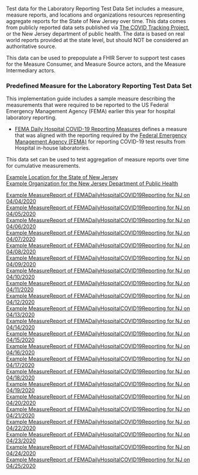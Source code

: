 Test data for the Laboratory Reporting Test Data Set includes a measure, measure reports, and locations
and organizations resources representing aggregate reports for the State of New Jersey over time.  This data
comes from publicly reported data sets published via [The COVID Tracking Project](https://covidtracking.com/), or the New Jersey
department of public health.  The data is based on real world reports provided at the state level, but should
NOT be considered an authoritative source.

This data can be used to prepopulate a FHIR Server to support test cases for the Measure Consumer, and
Measure Source actors, and the Measure Intermediary actors.

### Predefined Measure for the Laboratory Reporting Test Data Set
This implementation guide includes a sample measure describing the measurements that were required to be reported
to the US Federal Emergency Management Agency (FEMA) earlier this year for hospital laboratory reporting.

* [FEMA Daily Hospital COVID-19 Reporting Measures](Measure-FEMADailyHospitalCOVID19Reporting.html)
  defines a measure that was aligned with the reporting required by the
  [Federal Emergency Management Agency (FEMA)](https://www.aha.org/advisory/2020-03-30-coronavirus-update-administration-requests-hospitals-report-daily-covid-19)
  for reporting COVID-19 test results from Hospital in-house laboratories.

This data set can be used to test aggregation of measure reports over time for cumulative measurements.

[Example Location for the State of New Jersey](Location-states-NJ.html)<br/>
[Example Organization for the New Jersey Department of Public Health](Organization-NJ-DPH.html)<br/>

[Example MeasureReport of FEMADailyHospitalCOVID19Reporting for NJ on 04/04/2020](MeasureReport-ExampleNJ-20200404-FEMADailyHospitalCOVID19Reporting.html)<br/>
[Example MeasureReport of FEMADailyHospitalCOVID19Reporting for NJ on 04/05/2020](MeasureReport-ExampleNJ-20200405-FEMADailyHospitalCOVID19Reporting.html)<br/>
[Example MeasureReport of FEMADailyHospitalCOVID19Reporting for NJ on 04/06/2020](MeasureReport-ExampleNJ-20200406-FEMADailyHospitalCOVID19Reporting.html)<br/>
[Example MeasureReport of FEMADailyHospitalCOVID19Reporting for NJ on 04/07/2020](MeasureReport-ExampleNJ-20200407-FEMADailyHospitalCOVID19Reporting.html)<br/>
[Example MeasureReport of FEMADailyHospitalCOVID19Reporting for NJ on 04/08/2020](MeasureReport-ExampleNJ-20200408-FEMADailyHospitalCOVID19Reporting.html)<br/>
[Example MeasureReport of FEMADailyHospitalCOVID19Reporting for NJ on 04/09/2020](MeasureReport-ExampleNJ-20200409-FEMADailyHospitalCOVID19Reporting.html)<br/>
[Example MeasureReport of FEMADailyHospitalCOVID19Reporting for NJ on 04/10/2020](MeasureReport-ExampleNJ-20200410-FEMADailyHospitalCOVID19Reporting.html)<br/>
[Example MeasureReport of FEMADailyHospitalCOVID19Reporting for NJ on 04/11/2020](MeasureReport-ExampleNJ-20200411-FEMADailyHospitalCOVID19Reporting.html)<br/>
[Example MeasureReport of FEMADailyHospitalCOVID19Reporting for NJ on 04/12/2020](MeasureReport-ExampleNJ-20200412-FEMADailyHospitalCOVID19Reporting.html)<br/>
[Example MeasureReport of FEMADailyHospitalCOVID19Reporting for NJ on 04/13/2020](MeasureReport-ExampleNJ-20200413-FEMADailyHospitalCOVID19Reporting.html)<br/>
[Example MeasureReport of FEMADailyHospitalCOVID19Reporting for NJ on 04/14/2020](MeasureReport-ExampleNJ-20200414-FEMADailyHospitalCOVID19Reporting.html)<br/>
[Example MeasureReport of FEMADailyHospitalCOVID19Reporting for NJ on 04/15/2020](MeasureReport-ExampleNJ-20200415-FEMADailyHospitalCOVID19Reporting.html)<br/>
[Example MeasureReport of FEMADailyHospitalCOVID19Reporting for NJ on 04/16/2020](MeasureReport-ExampleNJ-20200416-FEMADailyHospitalCOVID19Reporting.html)<br/>
[Example MeasureReport of FEMADailyHospitalCOVID19Reporting for NJ on 04/17/2020](MeasureReport-ExampleNJ-20200417-FEMADailyHospitalCOVID19Reporting.html)<br/>
[Example MeasureReport of FEMADailyHospitalCOVID19Reporting for NJ on 04/18/2020](MeasureReport-ExampleNJ-20200418-FEMADailyHospitalCOVID19Reporting.html)<br/>
[Example MeasureReport of FEMADailyHospitalCOVID19Reporting for NJ on 04/19/2020](MeasureReport-ExampleNJ-20200419-FEMADailyHospitalCOVID19Reporting.html)<br/>
[Example MeasureReport of FEMADailyHospitalCOVID19Reporting for NJ on 04/20/2020](MeasureReport-ExampleNJ-20200420-FEMADailyHospitalCOVID19Reporting.html)<br/>
[Example MeasureReport of FEMADailyHospitalCOVID19Reporting for NJ on 04/21/2020](MeasureReport-ExampleNJ-20200421-FEMADailyHospitalCOVID19Reporting.html)<br/>
[Example MeasureReport of FEMADailyHospitalCOVID19Reporting for NJ on 04/22/2020](MeasureReport-ExampleNJ-20200422-FEMADailyHospitalCOVID19Reporting.html)<br/>
[Example MeasureReport of FEMADailyHospitalCOVID19Reporting for NJ on 04/23/2020](MeasureReport-ExampleNJ-20200423-FEMADailyHospitalCOVID19Reporting.html)<br/>
[Example MeasureReport of FEMADailyHospitalCOVID19Reporting for NJ on 04/24/2020](MeasureReport-ExampleNJ-20200424-FEMADailyHospitalCOVID19Reporting.html)<br/>
[Example MeasureReport of FEMADailyHospitalCOVID19Reporting for NJ on 04/25/2020](MeasureReport-ExampleNJ-20200425-FEMADailyHospitalCOVID19Reporting.html)<br/>
